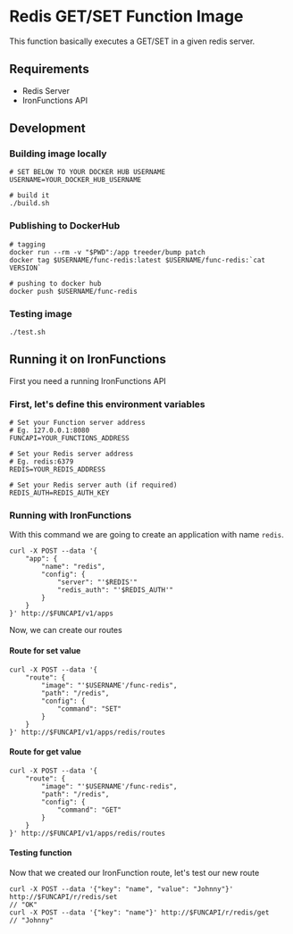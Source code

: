 # Redis GET/SET Function Image

This function basically executes a GET/SET in a given redis server.

## Requirements

- Redis Server
- IronFunctions API

## Development

### Building image locally

```
# SET BELOW TO YOUR DOCKER HUB USERNAME
USERNAME=YOUR_DOCKER_HUB_USERNAME

# build it
./build.sh
```

### Publishing to DockerHub

```
# tagging
docker run --rm -v "$PWD":/app treeder/bump patch
docker tag $USERNAME/func-redis:latest $USERNAME/func-redis:`cat VERSION`

# pushing to docker hub
docker push $USERNAME/func-redis
```

### Testing image

```
./test.sh
```

## Running it on IronFunctions

First you need a running IronFunctions API

### First, let's define this environment variables

```
# Set your Function server address
# Eg. 127.0.0.1:8080
FUNCAPI=YOUR_FUNCTIONS_ADDRESS

# Set your Redis server address
# Eg. redis:6379
REDIS=YOUR_REDIS_ADDRESS

# Set your Redis server auth (if required)
REDIS_AUTH=REDIS_AUTH_KEY
```

### Running with IronFunctions

With this command we are going to create an application with name `redis`.

```
curl -X POST --data '{
    "app": {
        "name": "redis",
        "config": {
            "server": "'$REDIS'"
            "redis_auth": "'$REDIS_AUTH'"
        }
    }
}' http://$FUNCAPI/v1/apps
```

Now, we can create our routes

#### Route for set value

```
curl -X POST --data '{
    "route": {
        "image": "'$USERNAME'/func-redis",
        "path": "/redis",
        "config": {
            "command": "SET"
        }
    }
}' http://$FUNCAPI/v1/apps/redis/routes
```

#### Route for get value

```
curl -X POST --data '{
    "route": {
        "image": "'$USERNAME'/func-redis",
        "path": "/redis",
        "config": {
            "command": "GET"
        }
    }
}' http://$FUNCAPI/v1/apps/redis/routes
```

#### Testing function

Now that we created our IronFunction route, let's test our new route

```
curl -X POST --data '{"key": "name", "value": "Johnny"}' http://$FUNCAPI/r/redis/set
// "OK"
curl -X POST --data '{"key": "name"}' http://$FUNCAPI/r/redis/get
// "Johnny"
```